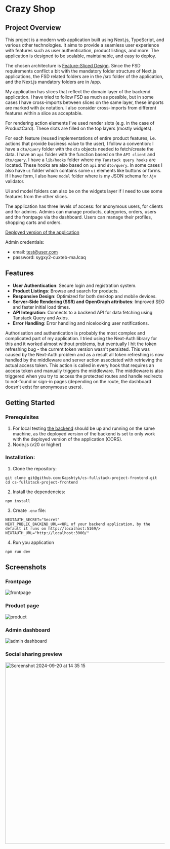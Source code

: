 # Crazy Shop

## Project Overview

This project is a modern web application built using Next.js, TypeScript, and various other technologies. It aims to provide a seamless user experience with features such as user authentication, product listings, and more. The application is designed to be scalable, maintainable, and easy to deploy.

The chosen architecture is [Feature-Sliced Design](https://feature-sliced.design). Since the FSD requirements conflict a bit with the mandatory folder structure of Next.js applications, the FSD related folders are in the /src folder of the application, and the Next.js mandatory folders are in /app.

My application has slices that reflect the domain layer of the backend application. I have tried to follow FSD as much as possible, but in some cases I have cross-imports between slices on the same layer, these imports are marked with `@x` notation. I also consider cross-imports from different features within a slice as acceptable.

For rendering action elements I've used render slots (e.g. in the case of ProductCard). These slots are filled on the top layers (mostly widgets).

For each feature (reused implementations of entire product features, i.e. actions that provide business value to the user), I follow a convention: 
I have a `dto/query` folder with the `dto` objects needed to fetch/create the data. 
I have an `api` folder with the function based on the `API client` and `dto/query`.
I have a `lib/hooks` folder where my `Tanstack query hooks` are located. These hooks are also based on `api` and `dto/query`.
In some cases I also have `ui` folder which contains some `ui` elements like buttons or forms.
If I have form, I also have `model` folder where is my JSON schema for `Ajv` validator.

Ui and model folders can also be on the widgets layer if I need to use some features from the other slices.

The application has three levels of access: for anonymous users, for clients and for admins. Admins can manage products, categories, orders, users and the frontpage via the dashboard. Users can manage their profiles, shopping carts and orders.

[Deployed version of the application](http://crazy-shop.zapto.org)

Admin credentials: 
   - email: test@user.com
   - password: sygxy2-cuxteb-maJcaq

## Features

- **User Authentication**: Secure login and registration system.
- **Product Listings**: Browse and search for products.
- **Responsive Design**: Optimized for both desktop and mobile devices.
- **Server-Side Rendering (SSR) and OpenGraph attributes**: Improved SEO and faster initial load times.
- **API Integration**: Connects to a backend API for data fetching using Tanstack Query and Axios.
- **Error Handling**: Error handling and nicelooking user notifications.

Authorisation and authentication is probably the most complex and complicated part of my application. I tried using the Next-Auth library for this and it worked almost without problems, but eventually I hit the token refreshing bug - the current token version wasn't persisted. This was caused by the Next-Auth problem and as a result all token refreshing is now handled by the middleware and server action associated with retrieving the actual access token. This action is called in every hook that requires an access token and manually triggers the middleware. The middleware is also triggered when you try to access the protected routes and handle redirects to not-found or sign-in pages (depending on the route, the dashboard doesn't exist for anonymouse users).

## Getting Started

### Prerequisites

1. For local testing [the backend](https://github.com/Kapshtyk/cs-fullstack-project-backend) should be up and running on the same machine, as the deployed version of the backend is set to only work with the deployed version of the application (CORS).
2. Node.js (v20 or higher)

### Installation:
1. Clone the repository: 
```
git clone git@github.com:Kapshtyk/cs-fullstack-project-frontend.git
cd cs-fullstack-project-frontend
```
2. Install the dependencies:
```
npm install
```
3. Create `.env` file:
```
NEXTAUTH_SECRET="Secret"
NEXT_PUBLIC_BACKEND_URL=<URL of your backend application, by the default it runs on http://localhost:5169/>
NEXTAUTH_URL="http://localhost:3000/"
```
4. Run you application
```
npm run dev
```

## Screenshots
### Frontpage
![frontpage](https://github.com/user-attachments/assets/2398f57d-120e-4fba-9155-08c80195952f)
### Product page
![product](https://github.com/user-attachments/assets/a6522ed4-dad0-4474-bf0a-d66a3065d3b0)
### Admin dashboard
![admin dashboard](https://github.com/user-attachments/assets/afd07d33-52b6-4cf0-b239-252ce5e1ce87)
### Social sharing preview
<img width="573" alt="Screenshot 2024-09-20 at 14 35 15" src="https://github.com/user-attachments/assets/b73d4dd8-3877-4d37-9cb7-37f989e35fe3">




